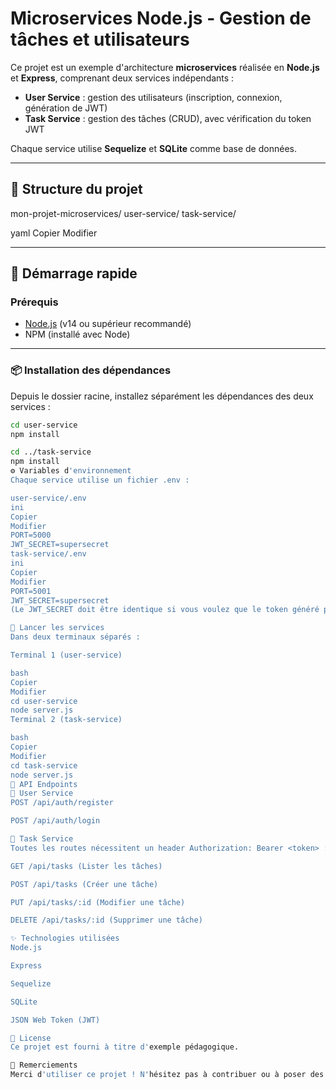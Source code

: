 # Microservices Node.js - Gestion de tâches et utilisateurs

Ce projet est un exemple d'architecture **microservices** réalisée en **Node.js** et **Express**, comprenant deux services indépendants :

- **User Service** : gestion des utilisateurs (inscription, connexion, génération de JWT)
- **Task Service** : gestion des tâches (CRUD), avec vérification du token JWT

Chaque service utilise **Sequelize** et **SQLite** comme base de données.

---

## 📂 Structure du projet

mon-projet-microservices/
user-service/
task-service/

yaml
Copier
Modifier

---

## 🚀 Démarrage rapide

### Prérequis

- [Node.js](https://nodejs.org/) (v14 ou supérieur recommandé)
- NPM (installé avec Node)

---

### 📦 Installation des dépendances

Depuis le dossier racine, installez séparément les dépendances des deux services :

```bash
cd user-service
npm install

cd ../task-service
npm install
⚙️ Variables d'environnement
Chaque service utilise un fichier .env :

user-service/.env
ini
Copier
Modifier
PORT=5000
JWT_SECRET=supersecret
task-service/.env
ini
Copier
Modifier
PORT=5001
JWT_SECRET=supersecret
(Le JWT_SECRET doit être identique si vous voulez que le token généré par user-service soit reconnu par task-service.)

🏃 Lancer les services
Dans deux terminaux séparés :

Terminal 1 (user-service)

bash
Copier
Modifier
cd user-service
node server.js
Terminal 2 (task-service)

bash
Copier
Modifier
cd task-service
node server.js
📡 API Endpoints
🎯 User Service
POST /api/auth/register

POST /api/auth/login

🎯 Task Service
Toutes les routes nécessitent un header Authorization: Bearer <token> :

GET /api/tasks (Lister les tâches)

POST /api/tasks (Créer une tâche)

PUT /api/tasks/:id (Modifier une tâche)

DELETE /api/tasks/:id (Supprimer une tâche)

✨ Technologies utilisées
Node.js

Express

Sequelize

SQLite

JSON Web Token (JWT)

📜 License
Ce projet est fourni à titre d'exemple pédagogique.

🙏 Remerciements
Merci d'utiliser ce projet ! N'hésitez pas à contribuer ou à poser des questions.